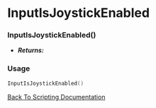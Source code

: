 # InputIsJoystickEnabled

### InputIsJoystickEnabled()
- ***Returns:*** 

### Usage

```Lua
InputIsJoystickEnabled()
```


[Back To Scripting Documentation](../README.md)
